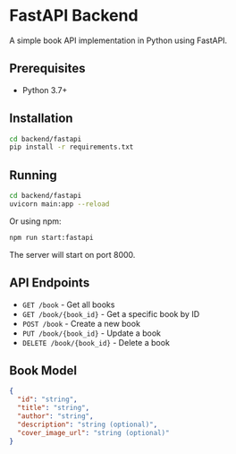# FastAPI Backend

A simple book API implementation in Python using FastAPI.

## Prerequisites

- Python 3.7+

## Installation

```bash
cd backend/fastapi
pip install -r requirements.txt
```

## Running

```bash
cd backend/fastapi
uvicorn main:app --reload
```

Or using npm:

```bash
npm run start:fastapi
```

The server will start on port 8000.

## API Endpoints

- `GET /book` - Get all books
- `GET /book/{book_id}` - Get a specific book by ID
- `POST /book` - Create a new book
- `PUT /book/{book_id}` - Update a book
- `DELETE /book/{book_id}` - Delete a book

## Book Model

```json
{
  "id": "string",
  "title": "string",
  "author": "string",
  "description": "string (optional)",
  "cover_image_url": "string (optional)"
}